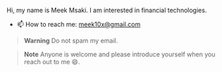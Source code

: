 
Hi, my name is Meek Msaki. I am interested in financial technologies.
- 📫 How to reach me: meek10x@gmail.com
> **Warning**
> Do not spam my email.

> **Note**
> Anyone is welcome and please introduce yourself when you reach out to me :smile:.
